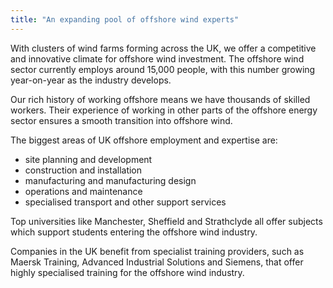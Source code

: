 ```yaml
---
title: "An expanding pool of offshore wind experts"
---
```

With clusters of wind farms forming across the UK, we offer a competitive and innovative climate for offshore wind investment. The offshore wind sector currently employs around 15,000 people, with this number growing year-on-year as the industry develops. 

Our rich history of working offshore means we have thousands of skilled workers. Their experience of working in other parts of the offshore energy sector ensures a smooth transition into offshore wind. 

The biggest areas of UK offshore employment and expertise are:

- site planning and development
- construction and installation
- manufacturing and manufacturing design
- operations and maintenance
- specialised transport and other support services

Top universities like Manchester, Sheffield and Strathclyde all offer subjects which support students entering the offshore wind industry. 
 
Companies in the UK benefit from specialist training providers, such as Maersk Training, Advanced Industrial Solutions and Siemens, that offer highly specialised training for the offshore wind industry. 
